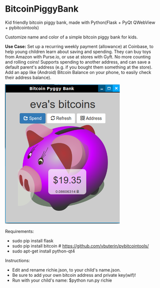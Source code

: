 # BitcoinPiggyBank
Kid friendly bitcoin piggy bank, made with Python(Flask + PyQt QWebView + pybitcointools)


Customize name and color of a simple bitcoin piggy bank for kids.


**Use Case:**
Set up a recurring weekly payment (allowance) at Coinbase, to help young children learn about saving and spending. They can buy toys from Amazon with Purse.io, or use at stores with Gyft. No more counting and rolling coins! Supports spending to another address, and can save a default parent's address (e.g. if you bought them something at the store). Add an app like (Android) Bitcoin Balance on your phone, to easily check their address balance).


![Screenshot](https://raw.githubusercontent.com/SteveV916/BitcoinPiggyBank/master/screen.png "Screenshot")

Requirements:
- sudo pip install flask
- sudo pip install bitcoin # https://github.com/vbuterin/pybitcointools/
- sudo apt-get install python-qt4

Instructions:
- Edit and rename richie.json, to your child's name.json.
- Be sure to add your own bitcoin address and private key(wif)!
- Run with your child's name: $python run.py richie
